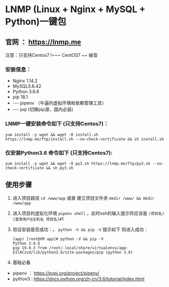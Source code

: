 # LNMP (Linux + Nginx + MySQL + Python)一键包
## 官网 ： https://lnmp.me

注意：只支持Centos7 !~~~ CentOS7 ~~ 破音

### 安装信息： 

 - Nginx 1.14.2
 - MySQL5.6.42
 - Python 3.6.6
 - pip 18.1
 - --- pipenv （牛逼的虚拟环境和依赖管理工具）
 - --- pqi     (切换pip源，国内必装)

### LNMP一键安装命令如下 (只支持Centos7)：

    yum install -y wget && wget -O install.sh https://lnmp.me/ftp/install.sh --no-check-certificate && sh install.sh
    
    
### 仅安装Python3.6 命令如下 (只支持Centos7):

    yum install -y wget && wget -O py3.sh https://lnmp.me/ftp/py3.sh --no-check-certificate && sh py3.sh

## 使用步骤
 1. 进入项目路径 `cd /www/app` 或者 建立项目文件夹 `mkdir /www/ && mkdir /www/app` 

 2. 进入项目的虚拟化环境  `pipenv shell` ，此时ssh的输入提示符应该是 `(项目名)[登录用户@主机名 项目名]#`1
 
 3. 验证安装是否成功：。
    `python -V && pip -V`
提示如下 则进入成功：

        (app) [root@VM app]# python -V && pip -V
        Python 3.6.6
        pip 19.0.3 from /root/.local/share/virtualenvs/app-EIlACzsd/lib/python3.6/site-packages/pip (python 3.6)
 4. 基础必备

 - pipenv ： https://pypi.org/project/pipenv/
 - python3 : https://docs.python.org/zh-cn/3.6/tutorial/index.html



